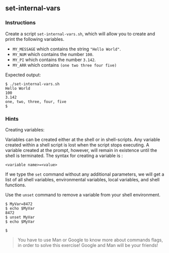 ## set-internal-vars

### Instructions

Create a script `set-internal-vars.sh`, which will allow you to create and print the following variables.

- `MY_MESSAGE` which contains the string `"Hello World"`.
- `MY_NUM` which contains the number `100`.
- `MY_PI` which contains the number `3.142`.
- `MY_ARR` which contains `(one two three four five)`

Expected output:

```console
$ ./set-internal-vars.sh
Hello World
100
3.142
one, two, three, four, five
$
```

### Hints

Creating variables:

Variables can be created either at the shell or in shell-scripts. Any variable created within a shell script is lost when the script stops executing. A variable created at the prompt, however, will remain in existence until the shell is terminated. The syntax for creating a variable is :

`<variable name>=<value>`

If we type the `set` command without any additional parameters, we will get a list of all shell variables, environmental variables, local variables, and shell functions.

Use the `unset` command to remove a variable from your shell environment.

```console
$ MyVar=8472
$ echo $MyVar
8472
$ unset MyVar
$ echo $MyVar

$
```

> You have to use Man or Google to know more about commands flags, in order to solve this exercise!
> Google and Man will be your friends!
